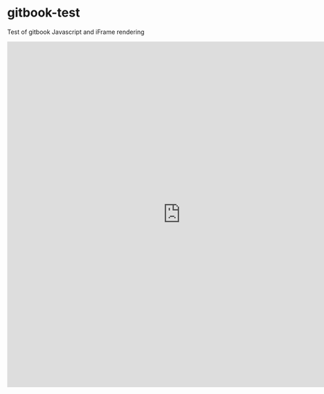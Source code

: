 # gitbook-test
Test of gitbook Javascript and iFrame rendering

<iframe height="800" width="800" src="https://craig-willis.github.io/" frameborder="0"></iframe>
